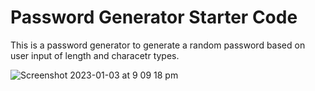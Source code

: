 # Password Generator Starter Code
This is a password generator to generate a random password based on user input of length and characetr types.

![Screenshot 2023-01-03 at 9 09 18 pm](https://user-images.githubusercontent.com/117495361/210346063-dd349abb-dcb3-47b0-824f-b93f31c0916c.png)
